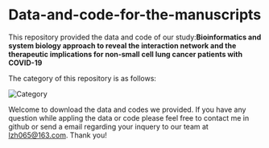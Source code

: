 # Data-and-code-for-the-manuscripts
This repository provided the data and code of our study:**Bioinformatics and system biology approach to reveal the interaction network and the therapeutic implications for non-small cell lung cancer patients with COVID-19**

The category of this repository is as follows:

![Category](https://user-images.githubusercontent.com/85553170/157000967-a5980f66-4b98-44e9-9e4b-c309c8afa7c1.png)



 Welcome to download the data and codes we provided. If you have any question while appling the data or code please feel free to contact me in github or send a email regarding your inquery to our team at lzh065@163.com. Thank you!

